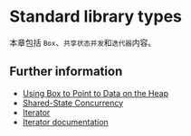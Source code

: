 # Standard library types

本章包括 `Box`、`共享状态并发`和`迭代器`内容。

## Further information

* [Using Box to Point to Data on the Heap](https://doc.rust-lang.org/book/ch15-01-box.html)
* [Shared-State Concurrency](https://doc.rust-lang.org/book/ch16-03-shared-state.html)
* [Iterator](https://doc.rust-lang.org/book/ch13-02-iterators.html)
* [Iterator documentation](https://doc.rust-lang.org/stable/std/iter/)